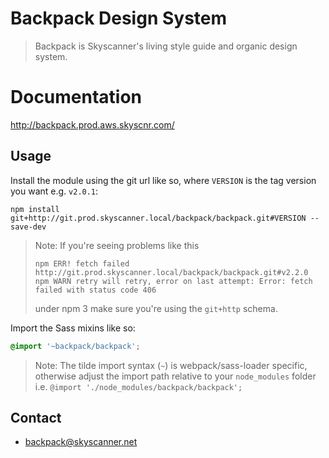 # Backpack Design System

> Backpack is Skyscanner's living style guide and organic design system.

# Documentation

http://backpack.prod.aws.skyscnr.com/

## Usage

Install the module using the git url like so, where `VERSION` is the tag version you want e.g. `v2.0.1`:

```shell
npm install git+http://git.prod.skyscanner.local/backpack/backpack.git#VERSION --save-dev
```

> Note: If you're seeing problems like this
> ```
> npm ERR! fetch failed http://git.prod.skyscanner.local/backpack/backpack.git#v2.2.0
> npm WARN retry will retry, error on last attempt: Error: fetch failed with status code 406
> ```
> under npm 3 make sure you're using the `git+http` schema.

Import the Sass mixins like so:

```scss
@import '~backpack/backpack';
```

> Note: The tilde import syntax (`~`) is webpack/sass-loader specific, otherwise adjust the import path relative to
your `node_modules` folder i.e. `@import './node_modules/backpack/backpack';`

## Contact
- backpack@skyscanner.net
